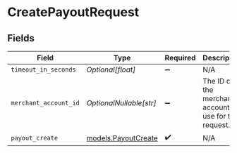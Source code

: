 # CreatePayoutRequest


## Fields

| Field                                                   | Type                                                    | Required                                                | Description                                             |
| ------------------------------------------------------- | ------------------------------------------------------- | ------------------------------------------------------- | ------------------------------------------------------- |
| `timeout_in_seconds`                                    | *Optional[float]*                                       | :heavy_minus_sign:                                      | N/A                                                     |
| `merchant_account_id`                                   | *OptionalNullable[str]*                                 | :heavy_minus_sign:                                      | The ID of the merchant account to use for this request. |
| `payout_create`                                         | [models.PayoutCreate](../models/payoutcreate.md)        | :heavy_check_mark:                                      | N/A                                                     |